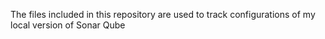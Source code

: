 The files included in this repository are used to track configurations of my local version of Sonar Qube
